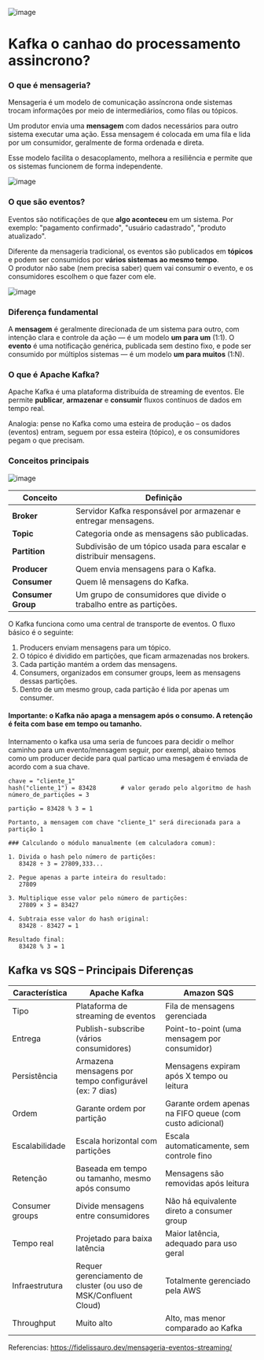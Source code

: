 ![image](https://github.com/user-attachments/assets/f7de91cc-2e54-4b92-9a04-822125281a8a)


# Kafka o canhao do processamento assincrono?

### O que é mensageria?

Mensageria é um modelo de comunicação assíncrona onde sistemas trocam informações por meio de intermediários, como filas ou tópicos.

Um produtor envia uma **mensagem** com dados necessários para outro sistema executar uma ação. Essa mensagem é colocada em uma fila e lida por um consumidor, geralmente de forma ordenada e direta.

Esse modelo facilita o desacoplamento, melhora a resiliência e permite que os sistemas funcionem de forma independente.

![image](https://github.com/user-attachments/assets/b50dbc6f-e048-4cb6-87c9-d26e74727f09)

### O que são eventos?

Eventos são notificações de que **algo aconteceu** em um sistema. Por exemplo: "pagamento confirmado", "usuário cadastrado", "produto atualizado".

Diferente da mensageria tradicional, os eventos são publicados em **tópicos** e podem ser consumidos por **vários sistemas ao mesmo tempo**.  
O produtor não sabe (nem precisa saber) quem vai consumir o evento, e os consumidores escolhem o que fazer com ele.

![image](https://github.com/user-attachments/assets/f45a86ed-ed1f-41ee-8604-31d83cbd8fa5)


### Diferença fundamental

A **mensagem** é geralmente direcionada de um sistema para outro, com intenção clara e controle da ação — é um modelo **um para um** (1:1). O **evento** é uma notificação genérica, publicada sem destino fixo, e pode ser consumido por múltiplos sistemas — é um modelo **um para muitos** (1:N).

### O que é Apache Kafka?

Apache Kafka é uma plataforma distribuída de streaming de eventos. Ele permite **publicar**, **armazenar** e **consumir** fluxos contínuos de dados em tempo real.

Analogia: pense no Kafka como uma esteira de produção – os dados (eventos) entram, seguem por essa esteira (tópico), e os consumidores pegam o que precisam.

### Conceitos principais
![image](https://github.com/user-attachments/assets/5c56e735-d914-4348-9b84-b2abdb311572)

| Conceito           | Definição                                                                 |
|--------------------|--------------------------------------------------------------------------|
| **Broker**         | Servidor Kafka responsável por armazenar e entregar mensagens.           |
| **Topic**          | Categoria onde as mensagens são publicadas.                              |
| **Partition**      | Subdivisão de um tópico usada para escalar e distribuir mensagens.       |
| **Producer**       | Quem envia mensagens para o Kafka.                                       |
| **Consumer**       | Quem lê mensagens do Kafka.                                              |
| **Consumer Group** | Um grupo de consumidores que divide o trabalho entre as partições.       |

O Kafka funciona como uma central de transporte de eventos. O fluxo básico é o seguinte:

1. Producers enviam mensagens para um tópico.
2. O tópico é dividido em partições, que ficam armazenadas nos brokers.
3. Cada partição mantém a ordem das mensagens.
4. Consumers, organizados em consumer groups, leem as mensagens dessas partições.
5. Dentro de um mesmo group, cada partição é lida por apenas um consumer.

#### Importante: o Kafka **não apaga a mensagem após o consumo**. A retenção é feita com base em tempo ou tamanho.

Internamento o kafka usa uma seria de funcoes para decidir o melhor caminho para um evento/mensagem seguir, por exempl, abaixo temos como um producer decide para qual particao uma mesagem é enviada de acordo com a sua chave.

```text
chave = "cliente_1"
hash("cliente_1") = 83428       # valor gerado pelo algoritmo de hash
número_de_partições = 3

partição = 83428 % 3 = 1

Portanto, a mensagem com chave "cliente_1" será direcionada para a partição 1

### Calculando o módulo manualmente (em calculadora comum):

1. Divida o hash pelo número de partições:
   83428 ÷ 3 = 27809,333...

2. Pegue apenas a parte inteira do resultado:
   27809

3. Multiplique esse valor pelo número de partições:
   27809 × 3 = 83427

4. Subtraia esse valor do hash original:
   83428 - 83427 = 1

Resultado final:
   83428 % 3 = 1
```
## Kafka vs SQS – Principais Diferenças

| Característica              | Apache Kafka                                         | Amazon SQS                                         |
|----------------------------|------------------------------------------------------|---------------------------------------------------|
| Tipo                       | Plataforma de streaming de eventos                   | Fila de mensagens gerenciada                      |
| Entrega                    | Publish-subscribe (vários consumidores)              | Point-to-point (uma mensagem por consumidor)      |
| Persistência               | Armazena mensagens por tempo configurável (ex: 7 dias) | Mensagens expiram após X tempo ou leitura        |
| Ordem                      | Garante ordem por partição                           | Garante ordem apenas na FIFO queue (com custo adicional) |
| Escalabilidade             | Escala horizontal com partições                      | Escala automaticamente, sem controle fino         |
| Retenção                   | Baseada em tempo ou tamanho, mesmo após consumo      | Mensagens são removidas após leitura              |
| Consumer groups            | Divide mensagens entre consumidores                  | Não há equivalente direto a consumer group        |
| Tempo real                 | Projetado para baixa latência                        | Maior latência, adequado para uso geral           |
| Infraestrutura             | Requer gerenciamento de cluster (ou uso de MSK/Confluent Cloud) | Totalmente gerenciado pela AWS           |
| Throughput                 | Muito alto                                           | Alto, mas menor comparado ao Kafka                |

Referencias:
https://fidelissauro.dev/mensageria-eventos-streaming/
